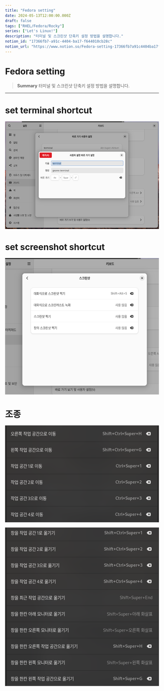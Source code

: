 ```yaml
---
title: "Fedora setting"
date: 2024-05-13T12:00:00.000Z
draft: false
tags: ["RHEL/Fedora/Rocky"]
series: ["Let's Linux!"]
description: "터미널 및 스크린샷 단축키 설정 방법을 설명합니다."
notion_id: "17366fb7-a91c-4404-ba17-f644010cb28c"
notion_url: "https://www.notion.so/Fedora-setting-17366fb7a91c4404ba17f644010cb28c"
---
```


# Fedora setting

> **Summary**
> 터미널 및 스크린샷 단축키 설정 방법을 설명합니다.

---

# set terminal shortcut

![Image](image_5eee3c4bd6b7.png)

# set screenshot shortcut

![Image](image_f3edf4f9e053.png)

# 조종

![Image](image_b7e7616ad02a.png)

![Image](image_27f7af78ada9.png)

